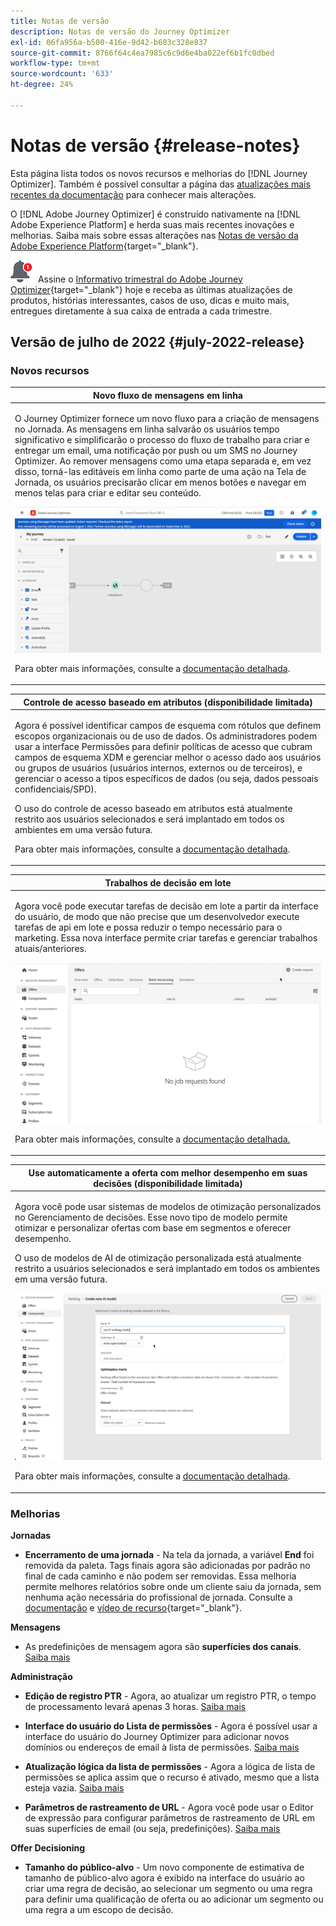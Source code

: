 ```yaml
---
title: Notas de versão
description: Notas de versão do Journey Optimizer
exl-id: 06fa956a-b500-416e-9d42-b683c328e837
source-git-commit: 8766f64c4ea7985c6c9d6e4ba022ef6b1fc0dbed
workflow-type: tm+mt
source-wordcount: '633'
ht-degree: 24%

---
```


# Notas de versão {#release-notes}

Esta página lista todos os novos recursos e melhorias do [!DNL Journey Optimizer]. Também é possível consultar a página das [atualizações mais recentes da documentação](documentation-updates.md) para conhecer mais alterações.

O [!DNL Adobe Journey Optimizer] é construído nativamente na [!DNL Adobe Experience Platform] e herda suas mais recentes inovações e melhorias. Saiba mais sobre essas alterações nas [Notas de versão da Adobe Experience Platform](https://experienceleague.adobe.com/docs/experience-platform/release-notes/latest.html?lang=pt-BR){target=&quot;_blank&quot;}.

![Informativo](../assets/do-not-localize/nl-icon.png) Assine o [Informativo trimestral do Adobe Journey Optimizer](https://www.adobe.com/subscription/Adobe_Journey_Optimizer_NL.html){target=&quot;_blank&quot;} hoje e receba as últimas atualizações de produtos, histórias interessantes, casos de uso, dicas e muito mais, entregues diretamente à sua caixa de entrada a cada trimestre.

## Versão de julho de 2022 {#july-2022-release}

### Novos recursos

<table>
<thead>
<tr>
<th><strong>Novo fluxo de mensagens em linha</strong><br/></th>
</tr>
</thead>
<tbody>
<tr>
<td>
<p>O Journey Optimizer fornece um novo fluxo para a criação de mensagens no Jornada. As mensagens em linha salvarão os usuários tempo significativo e simplificarão o processo do fluxo de trabalho para criar e entregar um email, uma notificação por push ou um SMS no Journey Optimizer. Ao remover mensagens como uma etapa separada e, em vez disso, torná-las editáveis em linha como parte de uma ação na Tela de Jornada, os usuários precisarão clicar em menos botões e navegar em menos telas para criar e editar seu conteúdo.</p>
<img src="assets/do-not-localize/inline.gif"/>
<p>Para obter mais informações, consulte a <a href="../messages/get-started-content.md">documentação detalhada</a>.</p>
</td>
</tr>
</tbody>
</table>


<table>
<thead>
<tr>
<th><strong>Controle de acesso baseado em atributos (disponibilidade limitada)</strong><br/></th>
</tr>
</thead>
<tbody>
<tr>
<td>
<p>Agora é possível identificar campos de esquema com rótulos que definem escopos organizacionais ou de uso de dados. Os administradores podem usar a interface Permissões para definir políticas de acesso que cubram campos de esquema XDM e gerenciar melhor o acesso dado aos usuários ou grupos de usuários (usuários internos, externos ou de terceiros), e gerenciar o acesso a tipos específicos de dados (ou seja, dados pessoais confidenciais/SPD).</p>
<p>O uso do controle de acesso baseado em atributos está atualmente restrito aos usuários selecionados e será implantado em todos os ambientes em uma versão futura.</p>
<p>Para obter mais informações, consulte a <a href="../administration/attribute-based-access.md">documentação detalhada</a>.</p>
</td>
</tr>
</tbody>
</table>

<table>
<thead>
<tr>
<th><strong>Trabalhos de decisão em lote</strong><br/></th>
</tr>
</thead>
<tbody>
<tr>
<td>
<p>Agora você pode executar tarefas de decisão em lote a partir da interface do usuário, de modo que não precise que um desenvolvedor execute tarefas de api em lote e possa reduzir o tempo necessário para o marketing. Essa nova interface permite criar tarefas e gerenciar trabalhos atuais/anteriores.</p>
<img src="assets/do-not-localize/batch.gif"/>
<p>Para obter mais informações, consulte a <a href="../offers/batch-delivery.md">documentação detalhada.</p>
</td>
</tr>
</tbody>
</table>

<table>
<thead>
<tr>
<th><strong>Use automaticamente a oferta com melhor desempenho em suas decisões (disponibilidade limitada)</strong><br/></th>
</tr>
</thead>
<tbody>
<tr>
<td>
<p>Agora você pode usar sistemas de modelos de otimização personalizados no Gerenciamento de decisões. Esse novo tipo de modelo permite otimizar e personalizar ofertas com base em segmentos e oferecer desempenho.</p>
<p>O uso de modelos de AI de otimização personalizada está atualmente restrito a usuários selecionados e será implantado em todos os ambientes em uma versão futura.</p>
<img src="assets/do-not-localize/ai-ranking.gif"/>
<p>Para obter mais informações, consulte a <a href="../offers/ranking/personalized-optimization-model.md">documentação detalhada</a>.</p>
</td>
</tr>
</tbody>
</table>

### Melhorias

**Jornadas**

* **Encerramento de uma jornada** - Na tela da jornada, a variável **End** foi removida da paleta. Tags finais agora são adicionadas por padrão no final de cada caminho e não podem ser removidas. Essa melhoria permite melhores relatórios sobre onde um cliente saiu da jornada, sem nenhuma ação necessária do profissional de jornada. Consulte a [documentação](../building-journeys/journey-end.md) e [vídeo de recurso](https://video.tv.adobe.com/v/345376){target=&quot;_blank&quot;}.

**Mensagens**

* As predefinições de mensagem agora são **superfícies dos canais**. [Saiba mais](../configuration/channel-surfaces.md)

**Administração**

* **Edição de registro PTR** - Agora, ao atualizar um registro PTR, o tempo de processamento levará apenas 3 horas. [Saiba mais](../configuration/ptr-records.md#processing)

* **Interface do usuário do Lista de permissões** - Agora é possível usar a interface do usuário do Journey Optimizer para adicionar novos domínios ou endereços de email à lista de permissões. [Saiba mais](../configuration/allow-list.md)

* **Atualização lógica da lista de permissões** - Agora a lógica de lista de permissões se aplica assim que o recurso é ativado, mesmo que a lista esteja vazia. [Saiba mais](../configuration/allow-list.md#logic)

* **Parâmetros de rastreamento de URL** - Agora você pode usar o Editor de expressão para configurar parâmetros de rastreamento de URL em suas superfícies de email (ou seja, predefinições). [Saiba mais](../configuration/email-settings.md#url-tracking)

**Offer Decisioning**

* **Tamanho do público-alvo** - Um novo componente de estimativa de tamanho de público-alvo agora é exibido na interface do usuário ao criar uma regra de decisão, ao selecionar um segmento ou uma regra para definir uma qualificação de oferta ou ao adicionar um segmento ou uma regra a um escopo de decisão.